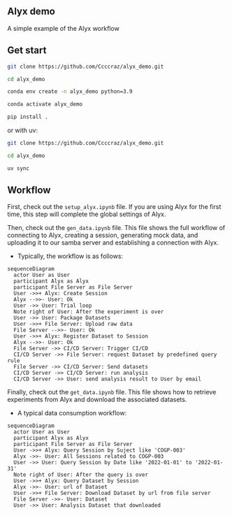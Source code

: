 ## Alyx demo

A simple example of the Alyx workflow

## Get start
```bash
git clone https://github.com/Ccccraz/alyx_demo.git

cd alyx_demo

conda env create -n alyx_demo python=3.9

conda activate alyx_demo

pip install .
```

or with uv:
```bash
git clone https://github.com/Ccccraz/alyx_demo.git

cd alyx_demo

uv sync
```

## Workflow
First, check out the `setup_alyx.ipynb` file. If you are using Alyx for the first time, this step will complete the global settings of Alyx.

Then, check out the `gen_data.ipynb` file. This file shows the full workflow of connecting to Alyx, creating a session, generating mock data, and uploading it to our samba server and establishing a connection with Alyx.

- Typically, the workflow is as follows:
```mermaid
sequenceDiagram
  actor User as User
  participant Alyx as Alyx
  participant File Server as File Server
  User ->>+ Alyx: Create Session
  Alyx -->>- User: Ok
  User ->> User: Trial loop
  Note right of User: After the experiment is over
  User ->> User: Package Datasets
  User ->>+ File Server: Upload raw data
  File Server -->>- User: Ok
  User ->>+ Alyx: Register Dataset to Session
  Alyx -->>- User: Ok
  File Server ->> CI/CD Server: Trigger CI/CD
  CI/CD Server ->> File Server: request Dataset by predefined query rule
  File Server ->> CI/CD Server: Send datasets
  CI/CD Server ->> CI/CD Server: run analysis
  CI/CD Server ->> User: send analysis result to User by email
```

Finally, check out the `get_data.ipynb` file. This file shows how to retrieve experiments from Alyx and download the associated datasets.

- A typical data consumption workflow:
```mermaid
sequenceDiagram
  actor User as User
  participant Alyx as Alyx
  participant File Server as File Server
  User ->>+ Alyx: Query Session by Suject like 'COGP-003'
  Alyx ->>- User: All Sessions related to COGP-003
  User ->> User: Query Session by Date like '2022-01-01' to '2022-01-31'
  Note right of User: After the query is over
  User ->>+ Alyx: Query Dataset by Session
  Alyx ->>- User: url of Dataset
  User ->>+ File Server: Download Dataset by url from file server
  File Server ->>- User: Dataset
  User ->> User: Analysis Dataset that downloaded
```